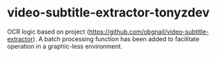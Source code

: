 # video-subtitle-extractor-tonyzdev

OCR logic based on project (https://github.com/obgnail/video-subtitle-extractor). A batch processing function has been added to facilitate operation in a graphic-less environment.
